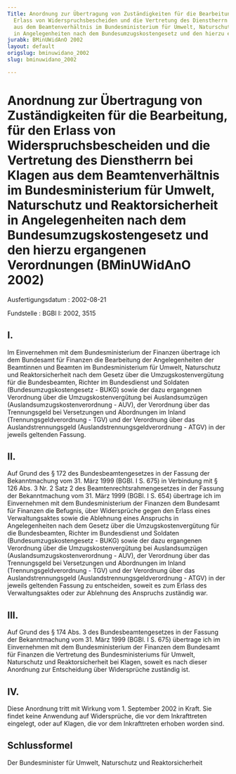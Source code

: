 ```yaml
---
Title: Anordnung zur Übertragung von Zuständigkeiten für die Bearbeitung, für den
  Erlass von Widerspruchsbescheiden und die Vertretung des Dienstherrn bei Klagen
  aus dem Beamtenverhältnis im Bundesministerium für Umwelt, Naturschutz und Reaktorsicherheit
  in Angelegenheiten nach dem Bundesumzugskostengesetz und den hierzu ergangenen Verordnungen
jurabk: BMinUWidAnO 2002
layout: default
origslug: bminuwidano_2002
slug: bminuwidano_2002

---
```


# Anordnung zur Übertragung von Zuständigkeiten für die Bearbeitung, für den Erlass von Widerspruchsbescheiden und die Vertretung des Dienstherrn bei Klagen aus dem Beamtenverhältnis im Bundesministerium für Umwelt, Naturschutz und Reaktorsicherheit in Angelegenheiten nach dem Bundesumzugskostengesetz und den hierzu ergangenen Verordnungen (BMinUWidAnO 2002)

Ausfertigungsdatum
:   2002-08-21

Fundstelle
:   BGBl I: 2002, 3515



## I.

Im Einvernehmen mit dem Bundesministerium der Finanzen übertrage ich dem Bundesamt für Finanzen die Bearbeitung der Angelegenheiten der Beamtinnen und Beamten im Bundesministerium für Umwelt, Naturschutz und Reaktorsicherheit nach dem Gesetz über die Umzugskostenvergütung für die Bundesbeamten, Richter im Bundesdienst und Soldaten (Bundesumzugskostengesetz - BUKG) sowie der dazu ergangenen Verordnung über die Umzugskostenvergütung bei Auslandsumzügen (Auslandsumzugskostenverordnung - AUV), der Verordnung über das Trennungsgeld bei Versetzungen und Abordnungen im Inland (Trennungsgeldverordnung - TGV) und der Verordnung über das Auslandstrennungsgeld (Auslandstrennungsgeldverordnung - ATGV) in der jeweils geltenden Fassung.


## II.

Auf Grund des § 172 des Bundesbeamtengesetzes in der Fassung der Bekanntmachung vom 31. März 1999 (BGBl. I S. 675) in Verbindung mit § 126 Abs. 3 Nr. 2 Satz 2 des Beamtenrechtsrahmengesetzes in der Fassung der Bekanntmachung vom 31. März 1999 (BGBl. I S. 654) übertrage ich im Einvernehmen mit dem Bundesministerium der Finanzen dem Bundesamt für Finanzen die Befugnis, über Widersprüche gegen den Erlass eines Verwaltungsaktes sowie die Ablehnung eines Anspruchs in Angelegenheiten nach dem Gesetz über die Umzugskostenvergütung für die Bundesbeamten, Richter im Bundesdienst und Soldaten (Bundesumzugskostengesetz - BUKG) sowie der dazu ergangenen Verordnung über die Umzugskostenvergütung bei Auslandsumzügen (Auslandsumzugskostenverordnung - AUV), der Verordnung über das Trennungsgeld bei Versetzungen und Abordnungen im Inland (Trennungsgeldverordnung - TGV) und der Verordnung über das Auslandstrennungsgeld (Auslandstrennungsgeldverordnung - ATGV) in der jeweils geltenden Fassung zu entscheiden, soweit es zum Erlass des Verwaltungsaktes oder zur Ablehnung des Anspruchs zuständig war.


## III.

Auf Grund des § 174 Abs. 3 des Bundesbeamtengesetzes in der Fassung der Bekanntmachung vom 31. März 1999 (BGBl. I S. 675) übertrage ich im Einvernehmen mit dem Bundesministerium der Finanzen dem Bundesamt für Finanzen die Vertretung des Bundesministeriums für Umwelt, Naturschutz und Reaktorsicherheit bei Klagen, soweit es nach dieser Anordnung zur Entscheidung über Widersprüche zuständig ist.


## IV.

Diese Anordnung tritt mit Wirkung vom 1. September 2002 in Kraft. Sie findet keine Anwendung auf Widersprüche, die vor dem Inkrafttreten eingelegt, oder auf Klagen, die vor dem Inkrafttreten erhoben worden sind.


## Schlussformel

Der Bundesminister für Umwelt, Naturschutz und Reaktorsicherheit

